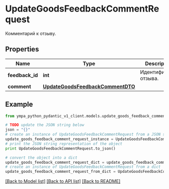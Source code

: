 # UpdateGoodsFeedbackCommentRequest

Комментарий к отзыву.

## Properties
Name | Type | Description | Notes
------------ | ------------- | ------------- | -------------
**feedback_id** | **int** | Идентификатор отзыва.  | 
**comment** | [**UpdateGoodsFeedbackCommentDTO**](UpdateGoodsFeedbackCommentDTO.md) |  | 

## Example

```python
from ympa_python_pydantic_v1_client.models.update_goods_feedback_comment_request import UpdateGoodsFeedbackCommentRequest

# TODO update the JSON string below
json = "{}"
# create an instance of UpdateGoodsFeedbackCommentRequest from a JSON string
update_goods_feedback_comment_request_instance = UpdateGoodsFeedbackCommentRequest.from_json(json)
# print the JSON string representation of the object
print UpdateGoodsFeedbackCommentRequest.to_json()

# convert the object into a dict
update_goods_feedback_comment_request_dict = update_goods_feedback_comment_request_instance.to_dict()
# create an instance of UpdateGoodsFeedbackCommentRequest from a dict
update_goods_feedback_comment_request_from_dict = UpdateGoodsFeedbackCommentRequest.from_dict(update_goods_feedback_comment_request_dict)
```
[[Back to Model list]](../README.md#documentation-for-models) [[Back to API list]](../README.md#documentation-for-api-endpoints) [[Back to README]](../README.md)


